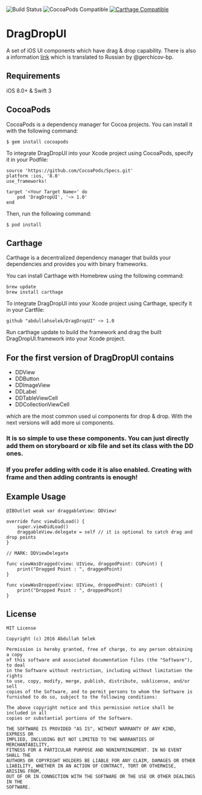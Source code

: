![Build Status](https://travis-ci.org/abdullahselek/DragDropUI.svg?branch=master)
![CocoaPods Compatible](https://img.shields.io/cocoapods/v/DragDropUI.svg)
[![Carthage Compatible](https://img.shields.io/badge/Carthage-compatible-4BC51D.svg?style=flat)](https://github.com/Carthage/Carthage)

# DragDropUI
A set of iOS UI components which have drag &amp; drop capability. There is also a information [link](http://gargo.of.by/dragdropui/) which is translated to Russian by @gerchicov-bp.

## Requirements
iOS 8.0+ & Swift 3

## CocoaPods

CocoaPods is a dependency manager for Cocoa projects. You can install it with the following command:

```
$ gem install cocoapods
```

To integrate DragDropUI into your Xcode project using CocoaPods, specify it in your Podfile:

```
source 'https://github.com/CocoaPods/Specs.git'
platform :ios, '8.0'
use_frameworks!

target '<Your Target Name>' do
	pod 'DragDropUI', '~> 1.0'
end
```

Then, run the following command:

	$ pod install

## Carthage

Carthage is a decentralized dependency manager that builds your dependencies and provides you with binary frameworks.

You can install Carthage with Homebrew using the following command:

```
brew update
brew install carthage
```

To integrate DragDropUI into your Xcode project using Carthage, specify it in your Cartfile:

```
github "abdullahselek/DragDropUI" ~> 1.0
```

Run carthage update to build the framework and drag the built DragDropUI.framework into your Xcode project.

## For the first version of DragDropUI contains

- DDView
- DDButton
- DDImageView
- DDLabel
- DDTableViewCell
- DDCollectionViewCell

which are the most common used ui components for drop &amp; drop. With the next versions will add more
ui components.

### It is so simple to use these components. You can just directly add them on storyboard or xib file and set its class with the DD ones.

### If you prefer adding with code it is also enabled. Creating with frame and then adding contrants is enough!

## Example Usage

```
@IBOutlet weak var draggableView: DDView!

override func viewDidLoad() {
	super.viewDidLoad()
    draggableView.delegate = self // it is optional to catch drag and drop points
}
```

```
// MARK: DDViewDelegate

func viewWasDragged(view: UIView, draggedPoint: CGPoint) {
	print("Dragged Point : ", draggedPoint)
}

func viewWasDropped(view: UIView, droppedPoint: CGPoint) {
    print("Dropped Point : ", droppedPoint)
}
```

## License

```
MIT License

Copyright (c) 2016 Abdullah Selek

Permission is hereby granted, free of charge, to any person obtaining a copy
of this software and associated documentation files (the "Software"), to deal
in the Software without restriction, including without limitation the rights
to use, copy, modify, merge, publish, distribute, sublicense, and/or sell
copies of the Software, and to permit persons to whom the Software is
furnished to do so, subject to the following conditions:

The above copyright notice and this permission notice shall be included in all
copies or substantial portions of the Software.

THE SOFTWARE IS PROVIDED "AS IS", WITHOUT WARRANTY OF ANY KIND, EXPRESS OR
IMPLIED, INCLUDING BUT NOT LIMITED TO THE WARRANTIES OF MERCHANTABILITY,
FITNESS FOR A PARTICULAR PURPOSE AND NONINFRINGEMENT. IN NO EVENT SHALL THE
AUTHORS OR COPYRIGHT HOLDERS BE LIABLE FOR ANY CLAIM, DAMAGES OR OTHER
LIABILITY, WHETHER IN AN ACTION OF CONTRACT, TORT OR OTHERWISE, ARISING FROM,
OUT OF OR IN CONNECTION WITH THE SOFTWARE OR THE USE OR OTHER DEALINGS IN THE
SOFTWARE.
```